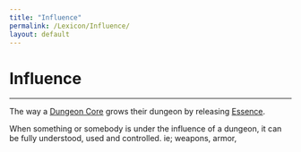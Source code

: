 ```yaml
---
title: "Influence"
permalink: /Lexicon/Influence/
layout: default
---
```

# Influence
---
The way a [Dungeon Core](DungeonCore.md) grows their dungeon by releasing [Essence](_Lexicon/Essence.md). 

When something or somebody is under the influence of a dungeon, it can be fully understood, used and controlled. ie; weapons, armor,